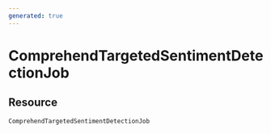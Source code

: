 ```yaml
---
generated: true
---
```


# ComprehendTargetedSentimentDetectionJob


## Resource

```text
ComprehendTargetedSentimentDetectionJob
```




